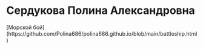<h1>Сердукова Полина Александровна</h1>
[Морской бой](https://github.com/Polina686/polina686.github.io/blob/main/battleship.html)

